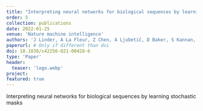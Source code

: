 ```yaml
---
title: "Interpreting neural networks for biological sequences by learning stochastic masks [IF: 25.9]"
order: 5
collection: publications
date: 2022-01-25
venue: 'Nature machine intelligence'
authors: 'J Linder, A La Fleur, Z Chen, A Ljubetič, D Baker, S Kannan, G Seelig'
paperurl: # Only if different than doi
doi: 10.1038/s42256-021-00428-6
type: 'Paper'
header:
  teaser: 'logo.webp'
project: 
featured: true
---
```


Interpreting neural networks for biological sequences by learning stochastic masks 